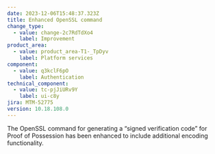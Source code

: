 ```yaml
---
date: 2023-12-06T15:48:37.323Z
title: Enhanced OpenSSL command
change_type:
  - value: change-2c7RdTdXo4
    label: Improvement
product_area:
  - value: product_area-T1-_TpDyv
    label: Platform services
component:
  - value: q3kclF6pO
    label: Authentication
technical_component:
  - value: tc-pjJiURv9Y
    label: ui-c8y
jira: MTM-52775
version: 10.18.108.0
---
```

The OpenSSL command for generating a “signed verification code” for Proof of Possession has been enhanced to include additional encoding functionality. 